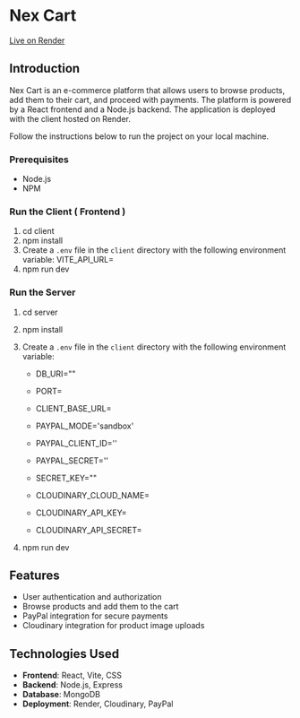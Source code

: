 # Nex Cart

[Live on Render](https://nexcart-2.onrender.com)

## Introduction

Nex Cart is an e-commerce platform that allows users to browse products, add them to their cart, and proceed with payments. The platform is powered by a React frontend and a Node.js backend. The application is deployed with the client hosted on Render.


Follow the instructions below to run the project on your local machine.

### Prerequisites

- Node.js
- NPM

### Run the Client ( Frontend )

1. cd client
2. npm install
3. Create a `.env` file in the `client` directory with the following environment variable:
   VITE_API_URL=
4. npm run dev

### Run the Server

1. cd server 
2. npm install
3. Create a `.env` file in the `client` directory with the following environment variable:
   
   - DB_URI=""
   - PORT= 

   - CLIENT_BASE_URL=

   - PAYPAL_MODE='sandbox'
   - PAYPAL_CLIENT_ID=''
   - PAYPAL_SECRET='' 

   - SECRET_KEY=""

   - CLOUDINARY_CLOUD_NAME=
   - CLOUDINARY_API_KEY=
   - CLOUDINARY_API_SECRET=
  
4. npm run dev



## Features

- User authentication and authorization
- Browse products and add them to the cart
- PayPal integration for secure payments
- Cloudinary integration for product image uploads

## Technologies Used

- **Frontend**: React, Vite, CSS
- **Backend**: Node.js, Express
- **Database**: MongoDB
- **Deployment**: Render, Cloudinary, PayPal

